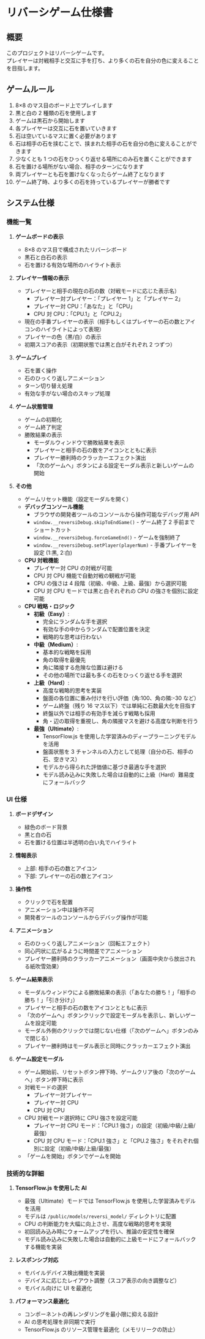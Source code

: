 # リバーシゲーム仕様書

## 概要

このプロジェクトはリバーシゲームです。  
プレイヤーは対戦相手と交互に手を打ち、より多くの石を自分の色に変えることを目指します。

## ゲームルール

1. 8×8 のマス目のボード上でプレイします
2. 黒と白の 2 種類の石を使用します
3. ゲームは黒石から開始します
4. 各プレイヤーは交互に石を置いていきます
5. 石は空いているマスに置く必要があります
6. 石は相手の石を挟むことで、挟まれた相手の石を自分の色に変えることができます
7. 少なくとも 1 つの石をひっくり返せる場所にのみ石を置くことができます
8. 石を置ける場所がない場合、相手のターンになります
9. 両プレイヤーとも石を置けなくなったらゲーム終了となります
10. ゲーム終了時、より多くの石を持っているプレイヤーが勝者です

## システム仕様

### 機能一覧

1. **ゲームボードの表示**

   - 8×8 のマス目で構成されたリバーシボード
   - 黒石と白石の表示
   - 石を置ける有効な場所のハイライト表示

2. **プレイヤー情報の表示**

   - プレイヤーと相手の現在の石の数（対戦モードに応じた表示名）
     - プレイヤー対プレイヤー：「プレイヤー 1」と「プレイヤー 2」
     - プレイヤー対 CPU：「あなた」と「CPU」
     - CPU 対 CPU：「CPU.1」と「CPU.2」
   - 現在の手番プレイヤーの表示（相手もしくはプレイヤーの石の数とアイコンのハイライトによって表現）
   - プレイヤーの色（黒/白）の表示
   - 初期スコアの表示（初期状態では黒と白がそれぞれ 2 つずつ）

3. **ゲームプレイ**

   - 石を置く操作
   - 石のひっくり返しアニメーション
   - ターン切り替え処理
   - 有効な手がない場合のスキップ処理

4. **ゲーム状態管理**

   - ゲームの初期化
   - ゲーム終了判定
   - 勝敗結果の表示
     - モーダルウィンドウで勝敗結果を表示
     - プレイヤーと相手の石の数をアイコンとともに表示
     - プレイヤー勝利時のクラッカーエフェクト演出
     - 「次のゲームへ」ボタンによる設定モーダル表示と新しいゲームの開始

5. **その他**
   - ゲームリセット機能（設定モーダルを開く）
   - **デバッグコンソール機能**
     - ブラウザの開発者ツールのコンソールから操作可能なデバッグ用 API
     - `window.__reversiDebug.skipToEndGame()` - ゲーム終了 2 手前までショートカット
     - `window.__reversiDebug.forceGameEnd()` - ゲームを強制終了
     - `window.__reversiDebug.setPlayer(playerNum)` - 手番プレイヤーを設定 (1:黒, 2:白)
   - **CPU 対戦機能**
     - プレイヤー対 CPU の対戦が可能
     - CPU 対 CPU 機能で自動対戦の観戦が可能
     - CPU の強さは 4 段階（初級、中級、上級、最強）から選択可能
     - CPU 対 CPU モードでは黒と白それぞれの CPU の強さを個別に設定可能
   - **CPU 戦略・ロジック**
     - **初級（Easy）**:
       - 完全にランダムな手を選択
       - 有効な手の中からランダムで配置位置を決定
       - 戦略的な思考は行わない
     - **中級（Medium）**:
       - 基本的な戦略を採用
       - 角の取得を最優先
       - 角に隣接する危険な位置は避ける
       - その他の場所では最も多くの石をひっくり返せる手を選択
     - **上級（Hard）**:
       - 高度な戦略的思考を実装
       - 盤面の各位置に重み付けを行い評価（角:100、角の隣:-30 など）
       - ゲーム終盤（残り 16 マス以下）では単純に石数最大化を目指す
       - 終盤以外では相手の有効手を減らす戦略も採用
       - 角・辺の取得を重視し、角の隣接マスを避ける高度な判断を行う
     - **最強（Ultimate）**:
       - TensorFlow.js を使用した学習済みのディープラーニングモデルを活用
       - 盤面状態を 3 チャンネルの入力として処理（自分の石、相手の石、空きマス）
       - モデルから得られた評価値に基づき最適な手を選択
       - モデル読み込みに失敗した場合は自動的に上級（Hard）難易度にフォールバック

### UI 仕様

1. **ボードデザイン**

   - 緑色のボード背景
   - 黒と白の石
   - 石を置ける位置は半透明の白い丸でハイライト

2. **情報表示**

   - 上部: 相手の石の数とアイコン
   - 下部: プレイヤーの石の数とアイコン

3. **操作性**

   - クリックで石を配置
   - アニメーション中は操作不可
   - 開発者ツールのコンソールからデバッグ操作が可能

4. **アニメーション**

   - 石のひっくり返しアニメーション（回転エフェクト）
   - 同心円状に広がるように時間差でアニメーション
   - プレイヤー勝利時のクラッカーアニメーション（画面中央から放出される紙吹雪効果）

5. **ゲーム結果表示**

   - モーダルウィンドウによる勝敗結果の表示（「あなたの勝ち！」「相手の勝ち！」「引き分け」）
   - プレイヤーと相手の石の数をアイコンとともに表示
   - 「次のゲームへ」ボタンクリックで設定モーダルを表示し、新しいゲームを設定可能
   - モーダル外側のクリックでは閉じない仕様（「次のゲームへ」ボタンのみで閉じる）
   - プレイヤー勝利時はモーダル表示と同時にクラッカーエフェクト演出

6. **ゲーム設定モーダル**
   - ゲーム開始前、リセットボタン押下時、ゲームクリア後の「次のゲームへ」ボタン押下時に表示
   - 対戦モードの選択
     - プレイヤー対プレイヤー
     - プレイヤー対 CPU
     - CPU 対 CPU
   - CPU 対戦モード選択時に CPU 強さを設定可能
     - プレイヤー対 CPU モード：「CPU.1 強さ」の設定（初級/中級/上級/最強）
     - CPU 対 CPU モード：「CPU.1 強さ」と「CPU.2 強さ」をそれぞれ個別に設定（初級/中級/上級/最強）
   - 「ゲームを開始」ボタンでゲームを開始

### 技術的な詳細

1. **TensorFlow.js を使用した AI**

   - 最強（Ultimate）モードでは TensorFlow.js を使用した学習済みモデルを活用
   - モデルは `/public/models/reversi_model/` ディレクトリに配置
   - CPU の判断能力を大幅に向上させ、高度な戦略的思考を実現
   - 初回読み込み時にウォームアップを行い、推論の安定性を確保
   - モデル読み込みに失敗した場合は自動的に上級モードにフォールバックする機能を実装

2. **レスポンシブ対応**

   - モバイルデバイス検出機能を実装
   - デバイスに応じたレイアウト調整（スコア表示の向き調整など）
   - モバイル向けに UI を最適化

3. **パフォーマンス最適化**
   - コンポーネントの再レンダリングを最小限に抑える設計
   - AI の思考処理を非同期で実行
   - TensorFlow.js のリソース管理を最適化（メモリリークの防止）
